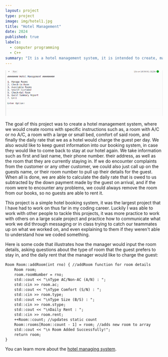 ```yaml
---
layout: project
type: project
image: img/hotel1.jpg
title: "Hotel Management"
date: 2024
published: true
labels:
  - computer programming
  - C++
summary: "It is a hotel management system, it is intended to create, manage, and book different types of rooms with different types of price points."
---
```



<img width="1000px" src="../img/hotel.jpg" >

The goal of this project was to create a hotel management system, where we would create rooms with specific instructions such as, a room with A/C or no A/C, a room with a large or small bed, comfort of said room, and finally the daily rate that we as a hotel would charge the guest per day. We also would like to keep guest information into our booking system, in case they would like to come back to stay at our hotel again. We take information such as first and last name, their phone number. their address, as well as the room that they are currently staying in. If we do encounter complaints from the customer or any other customer, we could also just call up on the guests name, or their room number to pull up their details for the guest. When all is done, we are able to calculate the daily rate that is owed to us subtracted by the down payment made by the guest on arrival, and if the room were to encounter any problems, we could always remove the room from our books, so no guests are able to rent it.

This project is a simple hotel booking system, it was the largest project that I have had to work on thus far in my coding career. Luckily I was able to work with other people to tackle this projects, it was more practice to work with others on a large scale project and practice how to communicate what work we did through messaging or in class trying to catch our teammates up on what we worked on, and even explaining to them if they weren't able to understand how we coded something.

Here is some code that illustrates how the manager would input the room details, asking questions about the type of room that the guest prefers to stay in, and the daily rent that the manager would like to charge the guest:

    Room Room::addRoom(int rno) { //addRoom function for room details
        Room room;
        room.roomNumber = rno;
        std::cout << "\nType AC/Non-AC (A/N) : ";
        std::cin >> room.ac;
        std::cout << "\nType Comfort (S/N) : ";
        std::cin >> room.type;
        std::cout << "\nType Size (B/S) : ";
        std::cin >> room.stype;
        std::cout << "\nDaily Rent : ";
        std::cin >> room.rent;
        ++Room::count; //updates static count
        Room::rooms[Room::count - 1] = room; //adds new room to array
        std::cout << "\n Room Added Successfully!";
        return room;
    }

You can learn more about the [hotel managing system](https://github.com/JaySsuh/hotel/tree/main).
